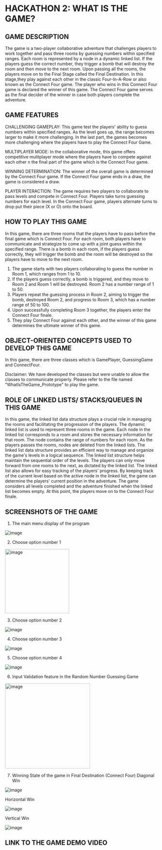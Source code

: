 # HACKATHON 2: WHAT IS THE GAME?
## GAME DESCRIPTION
The game is a two-player collaborative adventure that challenges players to work together and pass three rooms by guessing numbers within specified ranges. Each room is represented by a node in a dynamic linked list. If the players guess the correct number, they trigger a bomb that will destroy the room and then move to the next room. Upon passing all the rooms, the players move on to the Final Stage called the Final Destination. In this stage,they play against each other in the classic Four-In-A-Row or also known as the Connect Four game. The player who wins in this Connect Four game is declared the winner of this game. The Connect Four game serves as the final decider of the winner in case both players complete the adventure.
## GAME FEATURES
CHALLENGING GAMEPLAY:
This game test the players' ability to guess numbers within specified ranges. As the level goes up, the range becomes larger to make it more challenging. In the last part, the games becomes more challenging where the players have to play the Connect Four Game.

MULTIPLAYER MODE:
In the collaborative mode, this game offers competitive mulitplayer mode where the players have to compete against each other n the final part of the game which is the Connect Four game.

WINNING DETERMINATION:
The winner of the overall game is determined by the Connect Four game.
If the Connect Four game ends in a draw, the game is considered a draw.

PLAYER INTERACTION:
The game requires two players to collaborate to pass levels and compete in Connect Four.
Players take turns guessing numbers for each level.
In the Connect Four game, players alternate turns to drop put their piece (X or O) onto the board.

## HOW TO PLAY THIS GAME
In this game, there are three rooms that the players have to pass before the final game which is Connect Four. For each room, both players have to communicate and strategize to come up with a joint guess within the specified range. There is a bomb in each room, if the players guess correctly, they will trigger the bomb and the room will be destroyed so the players have to move to the next room.
1.	The game starts with two players collaborating to guess the number in Room 1, which ranges from 1 to 10.
2.	If the players guess correctly, a bomb is triggered, and they move to Room 2 and Room 1 will be destroyed. Room 2 has a number range of 1 to 50.
3.	Players repeat the guessing process in Room 2, aiming to trigger the bomb, destroyed Room 2, and progress to Room 3, which has a number range of 50 to 100.
4.	Upon successfully completing Room 3 together, the players enter the Connect Four finale.
5.	They play Connect Four against each other, and the winner of this game determines the ultimate winner of this game.

## OBJECT-ORIENTED CONCEPTS USED TO DEVELOP THIS GAME
In this game, there are three classes which is GamePlayer, GuessingGame and ConnectFour.

Disclaimer:
We have developed the classes but were unable to allow the classes to communicate properly. Please refer to the file named "WhatIsTheGame_Prototype" to play the game.

## ROLE OF LINKED LISTS/ STACKS/QUEUES IN THIS GAME
In this game, the linked list data structure plays a crucial role in managing the rooms and facilitating the progression of the players. The dynamic linked list is used to represent three rooms in the game. Each node in the linked list corresponds to a room and stores the necessary information for that room. The node contains the range of numbers for each room. As the players passes the rooms, nodes are deleted from the linked lists. The linked list data structure provides an efficient way to manage and organize the game's levels in a logical sequence. The linked list structure helps maintain the sequential order of the levels. The players can only move forward from one rooms to the next, as dictated by the linked list. The linked list also allows for easy tracking of the players' progress. By keeping track of the current level based on the active node in the linked list, the game can determine the players' current position in the adventure. The game considers all levels completed and the adventure finished when the linked list becomes empty. At this point, the players move on to the Connect Four finale.

## SCREENSHOTS OF THE GAME 
1. The main menu display of the program
   
![image](https://github.com/alyanadhirah00/HACKATHON-2-/assets/117891942/f3dc546f-a25f-4bf7-9773-8a496f60a202)

2. Choose option number 1
   
<img width="212" alt="image" src="https://github.com/alyanadhirah00/HACKATHON-2-/assets/121533158/964dd6dd-a880-49f9-865c-7ddc122b3fcd">

3. Choose option number 2

![image](https://github.com/alyanadhirah00/HACKATHON-2-/assets/117891942/e9ceb82c-2512-4e79-8743-e6aeb64bb17f)

4. Choose option number 3
   
![image](https://github.com/alyanadhirah00/HACKATHON-2-/assets/117891942/9d59181d-adf5-4f1d-98b9-5295294b6a4b)

5. Choose option number 4

![image](https://github.com/alyanadhirah00/HACKATHON-2-/assets/117891942/dd9063fa-db36-42e0-81c4-82583976d55c)

6. Input Validation feature in the Random Number Guessing Game

<img width="281" alt="image" src="https://github.com/alyanadhirah00/HACKATHON-2-/assets/121533158/2f577b8a-98d9-4997-a0d8-ee82e56e6ccc">

7. Winning State of the game in Final Destination (Connect Four)
Diagonal Win

![image](https://github.com/alyanadhirah00/HACKATHON-2-/assets/121533158/f3205d72-6bf9-4d75-b7eb-033368bd150d)

Horizontal Win

![image](https://github.com/alyanadhirah00/HACKATHON-2-/assets/121533158/24dba6a0-9541-4965-aa5d-5bfb946d3c38)

Vertical Win

![image](https://github.com/alyanadhirah00/HACKATHON-2-/assets/121533158/2dcbd32d-3db5-41e4-b352-ae89fa07bb01)















## LINK TO THE GAME DEMO VIDEO
